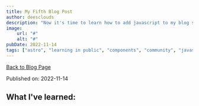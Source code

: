 ```yaml
---
title: My Fifth Blog Post
author: deesclouds
description: "Now it's time to learn how to add javascript to my blog site"
image: 
    url: "#"
    alt: "#"
pubDate: 2022-11-14
tags: ["astro", "learning in public", "components", "community", "javascript"]
---
```

<a href="/blog">Back to Blog Page</a>

Published on: 2022-11-14

## What I've learned: